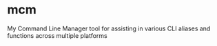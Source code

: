 # mcm
My Command Line Manager tool for assisting in various CLI aliases and functions across multiple platforms
